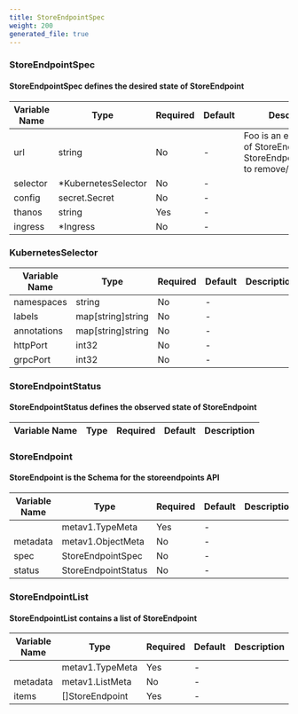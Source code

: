 ```yaml
---
title: StoreEndpointSpec
weight: 200
generated_file: true
---
```


### StoreEndpointSpec
#### StoreEndpointSpec defines the desired state of StoreEndpoint

| Variable Name | Type | Required | Default | Description |
|---|---|---|---|---|
| url | string | No | - | Foo is an example field of StoreEndpoint. Edit StoreEndpoint_types.go to remove/update<br> |
| selector | *KubernetesSelector | No | - |  |
| config | secret.Secret | No | - |  |
| thanos | string | Yes | - |  |
| ingress | *Ingress | No | - |  |
### KubernetesSelector
| Variable Name | Type | Required | Default | Description |
|---|---|---|---|---|
| namespaces | string | No | - |  |
| labels | map[string]string | No | - |  |
| annotations | map[string]string | No | - |  |
| httpPort | int32 | No | - |  |
| grpcPort | int32 | No | - |  |
### StoreEndpointStatus
#### StoreEndpointStatus defines the observed state of StoreEndpoint

| Variable Name | Type | Required | Default | Description |
|---|---|---|---|---|
### StoreEndpoint
#### StoreEndpoint is the Schema for the storeendpoints API

| Variable Name | Type | Required | Default | Description |
|---|---|---|---|---|
|  | metav1.TypeMeta | Yes | - |  |
| metadata | metav1.ObjectMeta | No | - |  |
| spec | StoreEndpointSpec | No | - |  |
| status | StoreEndpointStatus | No | - |  |
### StoreEndpointList
#### StoreEndpointList contains a list of StoreEndpoint

| Variable Name | Type | Required | Default | Description |
|---|---|---|---|---|
|  | metav1.TypeMeta | Yes | - |  |
| metadata | metav1.ListMeta | No | - |  |
| items | []StoreEndpoint | Yes | - |  |
